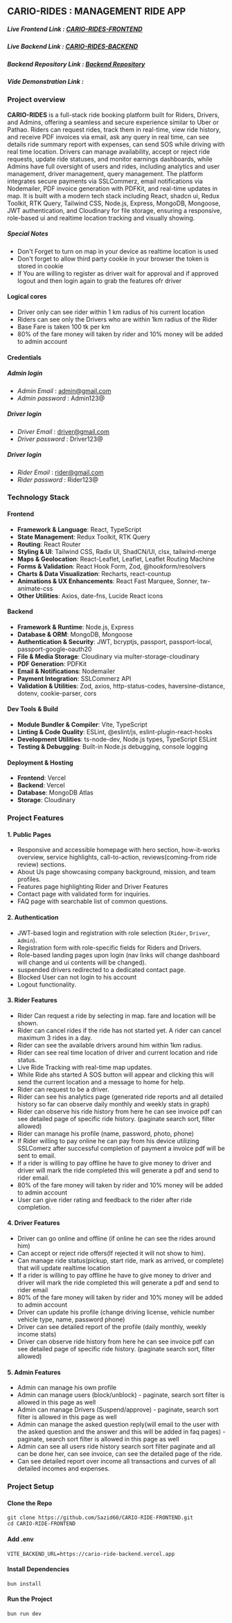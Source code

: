 ## CARIO-RIDES : MANAGEMENT RIDE APP

##### Live Frontend Link : [CARIO-RIDES-FRONTEND](https://cario-ride-frontend.vercel.app/)

##### Live Backend Link : [CARIO-RIDES-BACKEND](https://cario-ride-backend.vercel.app)

##### Backend Repository Link :    [Backend Repository](https://github.com/Sazid60/CARIO-RIDE-BACKEND.git)

##### Vide Demonstration Link :



### Project overview

**CARIO-RIDES** is a full-stack ride booking platform built for Riders, Drivers, and Admins, offering a seamless and secure experience similar to Uber or Pathao. Riders can request rides, track them in real-time, view ride history, and receive PDF invoices via email, ask any query in real time, can see details ride summary report with expenses, can send SOS while driving with real time location. Drivers can manage availability, accept or reject ride requests, update ride statuses, and monitor earnings dashboards, while Admins have full oversight of users and rides, including analytics and user management, driver management, query management. The platform integrates secure payments via SSLCommerz, email notifications via Nodemailer, PDF invoice generation with PDFKit, and real-time updates in map. It is built with a modern tech stack including React, shadcn ui, Redux Toolkit, RTK Query, Tailwind CSS, Node.js, Express, MongoDB, Mongoose, JWT authentication, and Cloudinary for file storage, ensuring a responsive, role-based ui and realtime location tracking and visually showing.

##### Special Notes
- Don't Forget to turn on map in your device as realtime location is used
- Don't forget to allow third party cookie in your browser the token is stored in cookie
- If You are willing to register as driver wait for approval and if approved logout and then login again to grab the features ofr driver

#### Logical cores

- Driver only can see rider within 1 km radius of his current location
- Riders can see only the Drivers who are within 1km radius of the Rider
- Base Fare is taken 100 tk per km
- 80% of the fare money will taken by rider and 10% money will be added to admin account

#### Credentials 

##### Admin login 
- *Admin Email* : admin@gmail.com
- *Admin password* : Admin123@

##### Driver login 
- *Driver Email* : driver@gmail.com
- *Driver password* : Driver123@

##### Driver login 
- *Rider Email* : rider@gmail.com
- *Rider password* : Rider123@


### Technology Stack

#### Frontend

- **Framework & Language**: React, TypeScript
- **State Management**: Redux Toolkit, RTK Query
- **Routing**: React Router
- **Styling & UI**: Tailwind CSS, Radix UI, ShadCN/UI, clsx, tailwind-merge
- **Maps & Geolocation**: React-Leaflet, Leaflet, Leaflet Routing Machine
- **Forms & Validation**: React Hook Form, Zod, @hookform/resolvers
- **Charts & Data Visualization**: Recharts, react-countup
- **Animations & UX Enhancements**: React Fast Marquee, Sonner, tw-animate-css
- **Other Utilities**: Axios, date-fns, Lucide React icons

#### Backend

- **Framework & Runtime**: Node.js, Express
- **Database & ORM**: MongoDB, Mongoose
- **Authentication & Security**: JWT, bcryptjs, passport, passport-local, passport-google-oauth20
- **File & Media Storage**: Cloudinary via multer-storage-cloudinary
- **PDF Generation**: PDFKit
- **Email & Notifications**: Nodemailer
- **Payment Integration**: SSLCommerz API
- **Validation & Utilities**: Zod, axios, http-status-codes, haversine-distance, dotenv, cookie-parser, cors

#### Dev Tools & Build

- **Module Bundler & Compiler**: Vite, TypeScript
- **Linting & Code Quality**: ESLint, @eslint/js, eslint-plugin-react-hooks
- **Development Utilities**: ts-node-dev, Node.js types, TypeScript ESLint
- **Testing & Debugging**: Built-in Node.js debugging, console logging

#### Deployment & Hosting

- **Frontend**: Vercel
- **Backend**: Vercel
- **Database**: MongoDB Atlas
- **Storage**: Cloudinary

### Project Features

#### **1. Public Pages**

- Responsive and accessible homepage with hero section, how-it-works overview, service highlights, call-to-action, reviews(coming-from ride review) sections.
- About Us page showcasing company background, mission, and team profiles.
- Features page highlighting Rider and Driver Features
- Contact page with validated form for inquiries.
- FAQ page with searchable list of common questions.

#### **2. Authentication**

- JWT-based login and registration with role selection (`Rider`, `Driver`, `Admin`).
- Registration form with role-specific fields for Riders and Drivers.
- Role-based landing pages upon login (nav links will change dashboard will change and ui contents will be changed).
- suspended drivers redirected to a dedicated contact page.
- Blocked User can not login to his account
- Logout functionality.

#### **3. Rider Features**

- Rider Can request a ride by selecting in map. fare and location will be shown.
- Rider can cancel rides if the ride has not started yet. A rider can cancel maximum 3 rides in a day.
- Rider can see the available drivers around him within 1km radius.
- Rider can see real time location of driver and current location and ride status.
- Live Ride Tracking with real-time map updates.
- While Ride ahs started A SOS button will appear and clicking this will send the current location and a message to home for help.
- Rider can request to be a driver.
- Rider can see his analytics page (generated ride reports and all detailed history so far can observe daily monthly and weekly stats in graph)
- Rider can observe his ride history from here he can see invoice pdf can see detailed page of specific ride history. (paginate search sort, filter allowed)
- Rider can manage his profile (name, password, photo, phone)
- If Rider willing to pay online he can pay from his device utilizing SSLComerz after successful completion of payment a invoice pdf will be sent to email.
- If a rider is willing to pay offline he have to give money to driver and driver will mark the ride completed this will generate a pdf and send to rider email.
- 80% of the fare money will taken by rider and 10% money will be added to admin account
- User can give rider rating and feedback to the rider after ride completion.

#### **4. Driver Features**

- Driver can go online and offline (if online he can see the rides around him)
- Can accept or reject ride offers(If rejected it will not show to him).
- Can manage ride status(pickup, start ride, mark as arrived, or complete) that will update realtime location
- If a rider is willing to pay offline he have to give money to driver and driver will mark the ride completed this will generate a pdf and send to rider email
- 80% of the fare money will taken by rider and 10% money will be added to admin account
- Driver can update his profile (change driving license, vehicle number vehicle type, name, password phone)
- Driver can see detailed report of the profile (daily monthly, weekly income stats)
- Driver can observe ride history from here he can see invoice pdf can see detailed page of specific ride history. (paginate search sort, filter allowed)

#### **5. Admin Features**

- Admin can manage his own profile
- Admin can manage users (block/unblock) - paginate, search sort filter is allowed in this page as well
- Admin can manage Drivers (Suspend/approve) - paginate, search sort filter is allowed in this page as well
- Admin can manage the asked question reply(will email to the user with the asked question and the answer and this will be added in faq pages) - paginate, search sort filter is allowed in this page as well
- Admin can see all users ride history search sort filter paginate and all can be done her, can see invoice, can see the detailed page of the ride.
- Can see detailed report over income all transactions and curves of all detailed incomes and expenses.

### Project Setup

#### Clone the Repo

```
git clone https://github.com/Sazid60/CARIO-RIDE-FRONTEND.git
cd CARIO-RIDE-FRONTEND

```
#### Add .env 

```
VITE_BACKEND_URL=https://cario-ride-backend.vercel.app

```
#### Install Dependencies 

```
bun install
```

#### Run the Project 

```
bun run dev
```